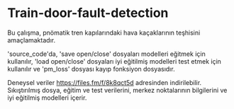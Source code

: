 # Train-door-fault-detection

Bu çalışma, pnömatik tren kapılarındaki hava kaçaklarının teşhisini amaçlamaktadır.

'source_code'da, 'save open/close' dosyaları modelleri eğitmek için kullanılır, 'load open/close' dosyaları iyi eğitilmiş modelleri test etmek için kullanılır ve 'pm_loss' dosyası kayıp fonksiyon dosyasıdır.

Deneysel veriler https://files.fm/f/8k8qct5d adresinden indirilebilir. Sıkıştırılmış dosya, eğitim ve test verilerini, merkez noktalarının bilgilerini ve iyi eğitilmiş modelleri içerir.
